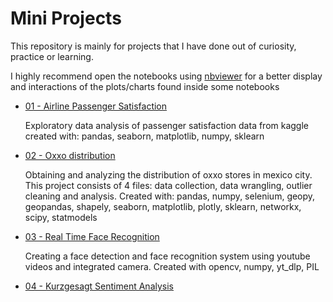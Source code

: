 # Mini Projects

This repository is mainly for projects that I have done out of curiosity, practice or learning.

I highly recommend open the notebooks using [nbviewer](https://nbviewer.org/) for a better display and interactions of the plots/charts found inside some notebooks

* [01 - Airline Passenger Satisfaction](https://github.com/Luis-Alat/mini_projects/tree/main/01_AirlinePassengerSatisfaction)

    Exploratory data analysis of passenger satisfaction data from kaggle created with: pandas, seaborn, matplotlib, numpy, sklearn

* [02 - Oxxo distribution](https://github.com/Luis-Alat/mini_projects/tree/main/02_Oxxo)

    Obtaining and analyzing the distribution of oxxo stores in mexico city. This project consists of 4 files: data collection, data wrangling, outlier cleaning and analysis. Created with: pandas, numpy, selenium, geopy, geopandas, shapely, seaborn, matplotlib, plotly, sklearn, networkx, scipy, statmodels 

* [03 - Real Time Face Recognition](https://github.com/Luis-Alat/mini_projects/tree/main/03_RealTimeFaceDetection)

    Creating a face detection and face recognition system using youtube videos and integrated camera. Created with opencv, numpy, yt_dlp, PIL

* [04 - Kurzgesagt Sentiment Analysis ](https://github.com/Luis-Alat/mini_projects/tree/main/04_KurzgesagtSentimentAnalysis)
